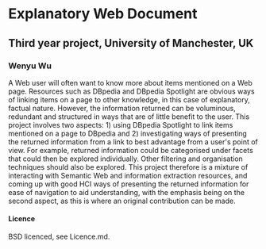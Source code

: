 # Explanatory Web Document
## Third year project, University of Manchester, UK
### Wenyu Wu

A Web user will often want to know more about items mentioned on a Web page. Resources such as DBpedia and DBpedia Spotlight are obvious ways of linking items on a page to other knowledge, in this case of explanatory, factual nature. However, the information returned can be voluminous, redundant and structured in ways that are of little benefit to the user. This project involves two aspects: 1) using DBpedia Spotlight to link items mentioned on a page to DBpedia and 2) investigating ways of presenting the returned information from a link to best advantage from a user's point of view. For example, returned information could be categorised under facets that could then be explored individually. Other filtering and organisation techniques should also be explored. This project therefore is a mixture of interacting with Semantic Web and information extraction resources, and coming up with good HCI ways of presenting the returned information for ease of navigation to aid understanding, with the emphasis being on the second aspect, as this is where an original contribution can be made.
#### Licence

BSD licenced, see Licence.md.
